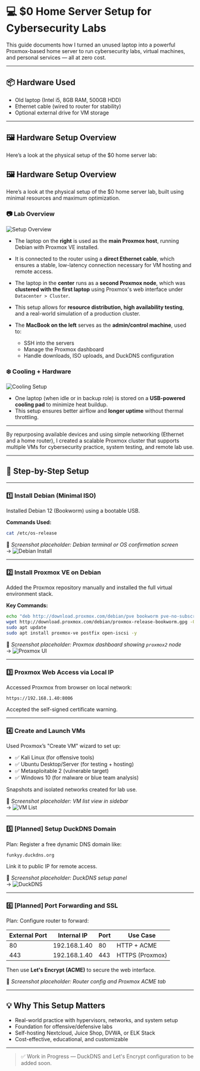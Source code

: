# 💻 $0 Home Server Setup for Cybersecurity Labs

This guide documents how I turned an unused laptop into a powerful Proxmox-based home server to run cybersecurity labs, virtual machines, and personal services — all at zero cost.

---

## 📦 Hardware Used

- Old laptop (Intel i5, 8GB RAM, 500GB HDD)
- Ethernet cable (wired to router for stability)
- Optional external drive for VM storage

---

## 🖼️ Hardware Setup Overview

Here’s a look at the physical setup of the $0 home server lab:

## 🖼️ Hardware Setup Overview

Here’s a look at the physical setup of the $0 home server lab, built using minimal resources and maximum optimization.

### 📷 Lab Overview
![Setup Overview](../../Images/home-server/setup-overview.png)

- The laptop on the **right** is used as the **main Proxmox host**, running Debian with Proxmox VE installed.
- It is connected to the router using a **direct Ethernet cable**, which ensures a stable, low-latency connection necessary for VM hosting and remote access.
- The laptop in the **center** runs as a **second Proxmox node**, which was **clustered with the first laptop** using Proxmox's web interface under `Datacenter > Cluster`.
- This setup allows for **resource distribution, high availability testing**, and a real-world simulation of a production cluster.

- The **MacBook on the left** serves as the **admin/control machine**, used to:
  - SSH into the servers
  - Manage the Proxmox dashboard
  - Handle downloads, ISO uploads, and DuckDNS configuration

### ❄️ Cooling + Hardware
![Cooling Setup](../../Images/home-server/aftersetup.png)

- One laptop (when idle or in backup role) is stored on a **USB-powered cooling pad** to minimize heat buildup.
- This setup ensures better airflow and **longer uptime** without thermal throttling.

---

By repurposing available devices and using simple networking (Ethernet and a home router), I created a scalable Proxmox cluster that supports multiple VMs for cybersecurity practice, system testing, and remote lab use.


---

## 🔧 Step-by-Step Setup

---

### 1️⃣ Install Debian (Minimal ISO)

Installed Debian 12 (Bookworm) using a bootable USB.

**Commands Used:**
```bash
cat /etc/os-release
```

📸 _Screenshot placeholder: Debian terminal or OS confirmation screen_  
→ ![Debian Install](../../Images/home-server/install-debian.png)

---

### 2️⃣ Install Proxmox VE on Debian

Added the Proxmox repository manually and installed the full virtual environment stack.

**Key Commands:**
```bash
echo "deb http://download.proxmox.com/debian/pve bookworm pve-no-subscription" | sudo tee /etc/apt/sources.list.d/pve-install-repo.list
wget http://download.proxmox.com/debian/proxmox-release-bookworm.gpg -O /etc/apt/trusted.gpg.d/proxmox-release.gpg
sudo apt update
sudo apt install proxmox-ve postfix open-iscsi -y
```

📸 _Screenshot placeholder: Proxmox dashboard showing `proxmox2` node_  
→ ![Proxmox UI](../../Images/home-server/proxmox-dashboard.png)

---

### 3️⃣ Proxmox Web Access via Local IP

Accessed Proxmox from browser on local network:

```
https://192.168.1.40:8006
```

Accepted the self-signed certificate warning.

---

### 4️⃣ Create and Launch VMs

Used Proxmox’s "Create VM" wizard to set up:

- ✅ Kali Linux (for offensive tools)
- ✅ Ubuntu Desktop/Server (for testing + hosting)
- ✅ Metasploitable 2 (vulnerable target)
- ✅ Windows 10 (for malware or blue team analysis)

Snapshots and isolated networks created for lab use.

📸 _Screenshot placeholder: VM list view in sidebar_  
→ ![VM List](../../Images/home-server/vm-list.png)

---

### 5️⃣ [Planned] Setup DuckDNS Domain

Plan: Register a free dynamic DNS domain like:

```
funkyy.duckdns.org
```

Link it to public IP for remote access.

📸 _Screenshot placeholder: DuckDNS setup panel_  
→ ![DuckDNS](../../Images/home-server/duckdns-setup.png)

---

### 6️⃣ [Planned] Port Forwarding and SSL

Plan: Configure router to forward:

| External Port | Internal IP     | Port | Use Case        |
|---------------|------------------|------|------------------|
| 80            | 192.168.1.40     | 80   | HTTP + ACME      |
| 443           | 192.168.1.40     | 443  | HTTPS (Proxmox)  |

Then use **Let's Encrypt (ACME)** to secure the web interface.

📸 _Screenshot placeholder: Router config and Proxmox ACME tab_

---

## 💡 Why This Setup Matters

- Real-world practice with hypervisors, networks, and system setup
- Foundation for offensive/defensive labs
- Self-hosting Nextcloud, Juice Shop, DVWA, or ELK Stack
- Cost-effective, educational, and customizable

---


> ✅ Work in Progress — DuckDNS and Let's Encrypt configuration to be added soon.
